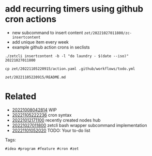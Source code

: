 # add recurring timers using github cron actions

- new subcommand to insert content `zet/20221027011800/zc-insertcontent`
- add unique item every week
- example github action crons in seclists

```
./zetcli insertcontent -b -l "do laundry - $(date --iso)" 20221027011800

cp zet/20221105220915/action.yaml .github/workflows/todo.yml
```

` zet/20221105220915/README.md `

# Related

- [20221008042814](/zet/20221008042814/README.md) WIP
- [20221105222236](/zet/20221105222236/README.md) cron syntax
- [20221012171100](/zet/20221012171100/README.md) recently created nodes hub
- [20221027011800](/zet/20221027011800/README.md) zetcli bash wrapper subcommand implementation
- [20221101052020](/zet/20221101052020/README.md) TODO: Your to-do list

Tags:

    #idea #program #feature #cron #zet

